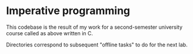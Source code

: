 # Imperative programming

This codebase is the result of my work for a second-semester university course called as above written in C.

Directories correspond to subsequent "offline tasks" to do for the next lab.
